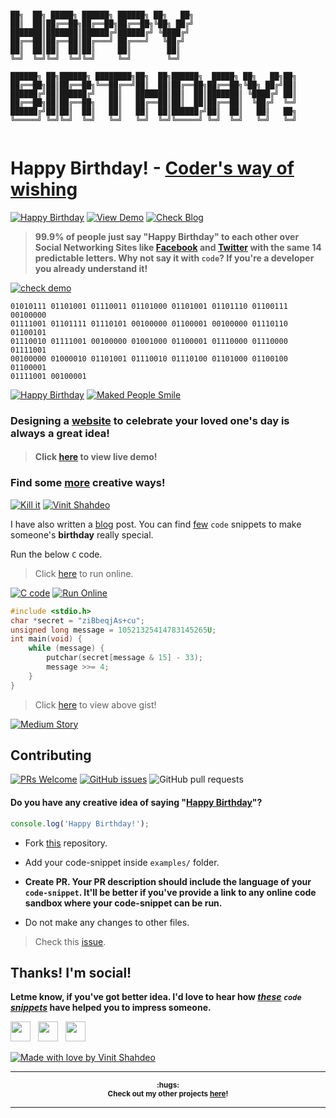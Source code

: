 ```

██╗  ██╗ █████╗ ██████╗ ██████╗ ██╗   ██╗                           
██║  ██║██╔══██╗██╔══██╗██╔══██╗╚██╗ ██╔╝                           
███████║███████║██████╔╝██████╔╝ ╚████╔╝                            
██╔══██║██╔══██║██╔═══╝ ██╔═══╝   ╚██╔╝                             
██║  ██║██║  ██║██║     ██║        ██║                              
╚═╝  ╚═╝╚═╝  ╚═╝╚═╝     ╚═╝        ╚═╝                              
                                                                    
██████╗ ██╗██████╗ ████████╗██╗  ██╗██████╗  █████╗ ██╗   ██╗██╗    
██╔══██╗██║██╔══██╗╚══██╔══╝██║  ██║██╔══██╗██╔══██╗╚██╗ ██╔╝██║    
██████╔╝██║██████╔╝   ██║   ███████║██║  ██║███████║ ╚████╔╝ ██║    
██╔══██╗██║██╔══██╗   ██║   ██╔══██║██║  ██║██╔══██║  ╚██╔╝  ╚═╝    
██████╔╝██║██║  ██║   ██║   ██║  ██║██████╔╝██║  ██║   ██║   ██╗    
╚═════╝ ╚═╝╚═╝  ╚═╝   ╚═╝   ╚═╝  ╚═╝╚═════╝ ╚═╝  ╚═╝   ╚═╝   ╚═╝    
                                                                    
```
# Happy Birthday! - [Coder's way of wishing](https://medium.com/@vinitshahdeo/coders-way-of-wishing-happy-birthday-1fe457e7a2ba)
[![Happy Birthday](https://img.shields.io/badge/Happy-Birthday-dodgerblue.svg?style=for-the-badge)](https://github.com/vinitshahdeo/HBD/) [![View Demo](https://img.shields.io/badge/View-Demo-teal.svg?style=for-the-badge)](http://codeastrike.000webhostapp.com/hbd/)
[![Check Blog](https://img.shields.io/badge/Check-Blog-orange.svg?style=for-the-badge)](https://medium.com/@vinitshahdeo/coders-way-of-wishing-happy-birthday-1fe457e7a2ba)

> **99.9% of people just say "Happy Birthday" to each other over Social Networking Sites like [Facebook](https://www.facebook.com/vinit.shahdeo) and [Twitter](https://twitter.com/Vinit_Shahdeo) with the same 14 predictable letters. Why not say it with `code`? If you're a developer you already understand it!**

[![check demo](https://forthebadge.com/images/badges/its-not-a-lie-if-you-believe-it.svg)](http://codeastrike.000webhostapp.com/hbd/)

```
01010111 01101001 01110011 01101000 01101001 01101110 01100111 00100000 
01111001 01101111 01110101 00100000 01100001 00100000 01110110 01100101 
01110010 01111001 00100000 01001000 01100001 01110000 01110000 01111001 
00100000 01000010 01101001 01110010 01110100 01101000 01100100 01100001 
01111001 00100001
```

[![Happy Birthday](https://forthebadge.com/images/badges/built-with-love.svg)](https://vinitshahdeo.github.io/HBD/) [![Maked People Smile](https://forthebadge.com/images/badges/makes-people-smile.svg)](http://codeastrike.000webhostapp.com/hbd/)

### Designing a [website](http://codeastrike.000webhostapp.com/hbd/) to celebrate your loved one's day is always a great idea!

> #### Click [here](http://codeastrike.000webhostapp.com/hbd/) to view live demo!

### Find some [more](https://medium.com/@vinitshahdeo/coders-way-of-wishing-happy-birthday-1fe457e7a2ba) creative ways!

[![Kill it](https://forthebadge.com/images/badges/oooo-kill-em.svg)](https://forthebadge.com) [![Vinit Shahdeo](https://forthebadge.com/images/badges/powered-by-oxygen.svg)](https://facebook.com/vinit.shahdeo)

I have also written a [blog](https://medium.com/@vinitshahdeo/coders-way-of-wishing-happy-birthday-1fe457e7a2ba) post. You can find [few](https://medium.com/@vinitshahdeo/coders-way-of-wishing-happy-birthday-1fe457e7a2ba) `code` snippets to make someone's **birthday** really special.

Run the below `C` code.

> Click [here](https://code.hackerearth.com/65105eK) to run online.

[![C code](https://forthebadge.com/images/badges/made-with-c.svg)](https://code.hackerearth.com/65105eK) [![Run Online](https://forthebadge.com/images/badges/check-it-out.svg)](https://code.hackerearth.com/65105eK)

```c
#include <stdio.h>
char *secret = "ziBbeqjAs+cu";
unsigned long message = 10521325414783145265U;
int main(void) {
    while (message) {
        putchar(secret[message & 15] - 33);
        message >>= 4;
    }
}
```

> Click [here](https://gist.github.com/vinitshahdeo/28665b5a010b92cf96cd1abced0a2a9e) to view above gist!

[![Medium Story](https://img.shields.io/static/v1.svg?label=check&message=story%20on%20medium&color=success&logo=medium&style=for-the-badge&logoColor=white&colorA=grey)](https://medium.com/hackernoon/coders-way-of-wishing-happy-birthday-1fe457e7a2ba)

## Contributing

[![PRs Welcome](https://img.shields.io/badge/PRs-welcome-brightgreen.svg?logo=github&style=for-the-badge&color=teal)](https://github.com/vinitshahdeo/HBD/pulls) [![GitHub issues](https://img.shields.io/github/issues/vinitshahdeo/HBD?logo=github&style=for-the-badge)](https://github.com/vinitshahdeo/HBD/issues) ![GitHub pull requests](https://img.shields.io/github/issues-pr/vinitshahdeo/HBD?color=blue&logo=github&style=for-the-badge) 

#### Do you have any creative idea of saying "[Happy Birthday](https://medium.com/hackernoon/coders-way-of-wishing-happy-birthday-1fe457e7a2ba)"?

```js
console.log('Happy Birthday!');
```

- Fork [this](https://github.com/vinitshahdeo/HBD/) repository.

- Add your code-snippet inside `examples/` folder.

- **Create PR. Your PR description should include the language of your `code-snippet`. It'll be better if you've provide a link to any online code sandbox where your code-snippet can be run.**

- Do not make any changes to other files.

> Check this [issue](https://github.com/vinitshahdeo/HBD/issues/1).

## Thanks! I'm social!

**Letme know, if you've got better idea. I'd love to hear how *[these](https://medium.com/@vinitshahdeo/coders-way-of-wishing-happy-birthday-1fe457e7a2ba) `code` [snippets](https://medium.com/@vinitshahdeo/coders-way-of-wishing-happy-birthday-1fe457e7a2ba)* have helped you to impress someone.**

<a href="https://www.facebook.com/vinit.shahdeo/" target="_blank"><img height="32" width="32" src="https://cdn.jsdelivr.net/npm/simple-icons@latest/icons/facebook.svg" /></a> &nbsp;&nbsp;<a href="https://twitter.com/Vinit_Shahdeo" target="_blank"><img height="32" width="32" src="https://cdn.jsdelivr.net/npm/simple-icons@latest/icons/twitter.svg" /></a> &nbsp;&nbsp;<a href="https://www.instagram.com/vinitshahdeo/" target="_blank"><img height="32" width="32" src="https://cdn.jsdelivr.net/npm/simple-icons@latest/icons/instagram.svg" /></a>

[![Made with love by Vinit Shahdeo](https://badgen.net/badge/Made%20with%20%E2%99%A1%20by/vinitshahdeo?icon=github&scale=1.1)](https://www.eatmy.news/2020/06/code-like-you-eat-i-mean-code-daily-as.html)


-----

<p align="center"><strong><sup>:hugs: <br>Check out my other projects <a href="./PROJECTS.md">here</a>!</sup></strong></p>

-----
